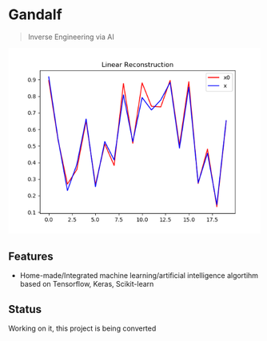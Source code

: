 # Gandalf
> Inverse Engineering via AI

![](./examples/linearequations.png)

## Features
+ Home-made/Integrated machine learning/artificial intelligence algortihm based on Tensorflow, Keras, Scikit-learn

## Status
Working on it, this project is being converted
